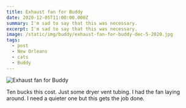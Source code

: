 ```yaml
---
title: Exhaust fan for Buddy
date: 2020-12-05T11:00:00.000Z
summary: I'm sad to say that this was necessary.
excerpt: I'm sad to say that this was necessary.
image: /static/img/buddy/exhaust-fan-for-buddy-dec-5-2020.jpg
tags:
  - post 
  - New Orleans
  - cats
  - Buddy
---
```


![Exhaust fan for Buddy](/static/img/buddy/exhaust-fan-for-buddy-dec-5-2020.jpg "Exhaust fan for Buddy")

Ten bucks this cost. Just some dryer vent tubing. I had the fan laying around. I need a quieter one but this gets the job done.